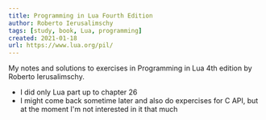 ```yaml
---
title: Programming in Lua Fourth Edition
author: Roberto Ierusalimschy
tags: [study, book, Lua, programming]
created: 2021-01-18
url: https://www.lua.org/pil/
---
```

My notes and solutions to exercises in Programming in Lua 4th edition by Roberto Ierusalimschy.

- I did only Lua part up to chapter 26
- I might come back sometime later and also do expercises for C API, but at the moment I'm not interested in it that much
